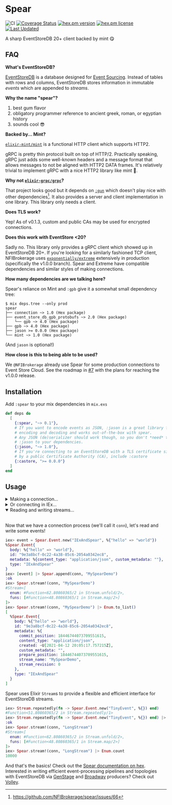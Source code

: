 # Spear

![CI](https://github.com/NFIBrokerage/spear/workflows/CI/badge.svg)
[![Coverage Status](https://coveralls.io/repos/github/NFIBrokerage/spear/badge.svg)](https://coveralls.io/github/NFIBrokerage/spear)
[![hex.pm version](https://img.shields.io/hexpm/v/spear.svg)](https://hex.pm/packages/spear)
[![hex.pm license](https://img.shields.io/hexpm/l/spear.svg)](https://github.com/NFIBrokerage/spear/blob/master/LICENSE)
[![Last Updated](https://img.shields.io/github/last-commit/NFIBrokerage/spear.svg)](https://github.com/NFIBrokerage/spear/commits/main)

A sharp EventStoreDB 20+ client backed by mint :yum:

## FAQ

**What's EventStoreDB?**

[EventStoreDB](https://www.eventstore.com/) is a database designed for
[Event Sourcing](https://microservices.io/patterns/data/event-sourcing.html).
Instead of tables with rows and columns, EventStoreDB stores information in
immutable _events_ which are appended to _streams_.

**Why the name "spear"?**

1. best gum flavor
1. obligatory programmer reference to ancient greek, roman, or egyptian history
1. sounds cool :sunglasses:

**Backed by... Mint?**

[`elixir-mint/mint`](https://github.com/elixir-mint/mint) is a functional
HTTP client which supports HTTP2.

gRPC is pretty thin protocol built on top of HTTP/2. Practically speaking,
gRPC just adds some well-known headers and a message format that allows
messages to not be aligned with HTTP2 DATA frames.  It's relatively trivial
to implement gRPC with a nice HTTP2 library like mint :slightly_smiling_face:.

**Why not [`elixir-grpc/grpc`](https://github.com/elixir-grpc/grpc)?**

That project looks good but it depends on
[`:gun`](https://github.com/ninenines/gun) which doesn't play nice with
other dependencies[^1]. It also provides a server and client implementation in
one library. This library only needs a client.

**Does TLS work?**

Yep! As of v0.1.3, custom and public CAs may be used for encrypted connections.

**Does this work with EventStore <20?**

Sadly no. This library only provides a gRPC client which showed up in
EventStoreDB 20+. If you're looking for a similarly fashioned TCP client,
NFIBrokerage uses
[`exponentially/extreme`](https://github.com/exponentially/extreme) extensively
in production (specifically the v1.0.0 branch). Spear and Extreme have
compatible dependencies and similar styles of making connections.

**How many dependencies are we talking here?**

Spear's reliance on Mint and `:gpb` give it a somewhat small dependency tree:

```
$ mix deps.tree --only prod
spear
├── connection ~> 1.0 (Hex package)
├── event_store_db_gpb_protobufs ~> 2.0 (Hex package)
│   └── gpb ~> 4.0 (Hex package)
├── gpb ~> 4.0 (Hex package)
├── jason >= 0.0.0 (Hex package)
└── mint ~> 1.0 (Hex package)
```

(And `jason` is optional!)

**How close is this to being able to be used?**

We `@NFIBrokerage` already use Spear for some production connections to
Event Store Cloud. See the roadmap in
[#7](https://github.com/NFIBrokerage/spear/issues/7) with the plans for
reaching the v1.0.0 release.

## Installation

Add `:spear` to your mix dependencies in `mix.exs`

```elixir
def deps do
  [
    {:spear, "~> 0.1"},
    # If you want to encode events as JSON, :jason is a great library for
    # encoding and decoding and works out-of-the-box with spear.
    # Any JSON (de)serializer should work though, so you don't *need* to add
    # :jason to your dependencies.
    {:jason, "~> 1.0"},
    # If you're connecting to an EventStoreDB with a TLS certificate signed
    # by a public Certificate Authority (CA), include :castore
    {:castore, ">= 0.0.0"}
  ]
end
```

## Usage

<details><summary>Making a connection...</summary>
<br>

Familiar with [`Ecto.Repo`](https://hexdocs.pm/ecto/Ecto.Repo.html)? It lets
you write a database connection like a module

```elixir
# note this is for illustration purposes and NOT directly related to Spear
# lib/my_app/repo.ex
defmodule MyApp.Repo do
  use Ecto.Repo,
    otp_app: :my_app,
    adapter: Ecto.Adapters.Postgres
end
```

and then configure it with application-config (`config/*.exs`)

```elixir
# note this is for illustration purposes and NOT directly related to Spear
# config/config.exs
config :my_app, MyApp.Repo,
  url: "ecto://postgres:postgres@localhost/my_database"
```

Spear lets you do the same with a connection to the EventStoreDB:

```elixir
# lib/my_app/event_store_db_client.ex
defmodule MyApp.EventStoreDbClient do
  use Spear.Client,
    otp_app: :my_app
end
```

and configure it,

```elixir
# config/config.exs
config :my_app, MyApp.EventStoreDbClient,
  connection_string: "esdb://localhost:2113"
```

add it to your application's supervision tree in `lib/my_app/application.ex`

```elixir
# lib/my_app/application.ex
defmodule MyApp.Application do
  use Application

  def start(_type, _args) do
    children = [
      MyApp.EventStoreDbClient
    ]
    
    Supervisor.start_link(children, strategy: :one_for_one, name: MyApp.Supervisor)
  end
end
```

</details>

<details><summary>Or connecting in IEx...</summary>
<br>

A `Spear.Connection` is just a regular ole' GenServer with a default of pulling
configuration from application-config. You can start a `Spear.Connection`
like any other process, even in IEx! Plus you can provide the configuration
straight to the `Spear.Connection.start_link/1` function.

Let's use the new `Mix.install/1` function from Elixir 1.12 to try out
Spear. Say that you have an EventStoreDB instance running locally with the
`--insecure` option.

```elixir
iex> Mix.install([:spear, :jason])
# a bunch of installation text here
:ok
iex> {:ok, conn} = Spear.Connection.start_link(connection_string: "esdb://localhost:2113")
{:ok, #PID<0.1518.0>}
```

And we're up and running reading and writing events!

</details>

<details open><summary>Reading and writing streams...</summary>
<br>

Now that we have a connection process (we'll call it `conn`), let's read and
write some events!

```elixir
iex> event = Spear.Event.new("IExAndSpear", %{"hello" => "world"})
%Spear.Event{
  body: %{"hello" => "world"},
  id: "9e3a8bcf-0c22-4a38-85c6-2054a0342ec8",
  metadata: %{content_type: "application/json", custom_metadata: ""},
  type: "IExAndSpear"
}
iex> [event] |> Spear.append(conn, "MySpearDemo")
:ok
iex> Spear.stream!(conn, "MySpearDemo")
#Stream<[
  enum: #Function<62.80860365/2 in Stream.unfold/2>,
  funs: [#Function<48.80860365/1 in Stream.map/2>]
]>
iex> Spear.stream!(conn, "MySpearDemo") |> Enum.to_list()
[
  %Spear.Event{
    body: %{"hello" => "world"},
    id: "9e3a8bcf-0c22-4a38-85c6-2054a0342ec8",
    metadata: %{
      commit_position: 18446744073709551615,
      content_type: "application/json",
      created: ~U[2021-04-12 20:05:17.757215Z],
      custom_metadata: "",
      prepare_position: 18446744073709551615,
      stream_name: "MySpearDemo",
      stream_revision: 0
    },
    type: "IExAndSpear"
  }
]
```

Spear uses Elixir `Stream`s to provide a flexible and efficient interface
for EventStoreDB streams.

```elixir
iex> Stream.repeatedly(fn -> Spear.Event.new("TinyEvent", %{}) end)
#Function<51.80860365/2 in Stream.repeatedly/1>
iex> Stream.repeatedly(fn -> Spear.Event.new("TinyEvent", %{}) end) |> Stream.take(10_000) |> Spear.append(conn, "LongStream")
:ok
iex> Spear.stream!(conn, "LongStream")
#Stream<[
  enum: #Function<62.80860365/2 in Stream.unfold/2>,
  funs: [#Function<48.80860365/1 in Stream.map/2>]
]>
iex> Spear.stream!(conn, "LongStream") |> Enum.count
10000
```

</details>

And that's the basics! Check out the [Spear documentation on
hex](https://hexdocs.pm/spear/Spear.html). Interested in writing
efficient event-processing pipelines and topologies with EventStoreDB
via [GenStage](https://github.com/elixir-lang/gen_stage) and
[Broadway](https://github.com/dashbitco/broadway) producers? Check out
[Volley](https://github.com/NFIBrokerage/volley).

[^1]: https://github.com/NFIBrokerage/spear/issues/66
